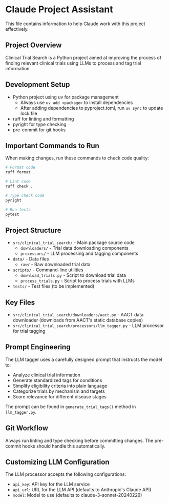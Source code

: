 # Claude Project Assistant

This file contains information to help Claude work with this project effectively.

## Project Overview

Clinical Trial Search is a Python project aimed at improving the process of finding relevant clinical trials using LLMs to process and tag trial information.

## Development Setup

- Python project using uv for package management
  - Always use `uv add <package>` to install dependencies
  - After adding dependencies to pyproject.toml, run `uv sync` to update lock file
- ruff for linting and formatting
- pyright for type checking
- pre-commit for git hooks

## Important Commands to Run

When making changes, run these commands to check code quality:

```bash
# Format code
ruff format .

# Lint code
ruff check .

# Type check code
pyright

# Run tests
pytest
```

## Project Structure

- `src/clinical_trial_search/` - Main package source code
  - `downloaders/` - Trial data downloading components
  - `processors/` - LLM processing and tagging components
- `data/` - Data files
  - `raw/` - Raw downloaded trial data
- `scripts/` - Command-line utilities
  - `download_trials.py` - Script to download trial data
  - `process_trials.py` - Script to process trials with LLMs
- `tests/` - Test files (to be implemented)

## Key Files

- `src/clinical_trial_search/downloaders/aact.py` - AACT data downloader (downloads from AACT's static database copies)
- `src/clinical_trial_search/processors/llm_tagger.py` - LLM processor for trial tagging

## Prompt Engineering

The LLM tagger uses a carefully designed prompt that instructs the model to:
- Analyze clinical trial information
- Generate standardized tags for conditions
- Simplify eligibility criteria into plain language
- Categorize trials by mechanism and targets
- Score relevance for different disease stages

The prompt can be found in `generate_trial_tags()` method in `llm_tagger.py`.

## Git Workflow

Always run linting and type checking before committing changes. The pre-commit hooks should handle this automatically.

## Customizing LLM Configuration

The LLM processor accepts the following configurations:
- `api_key`: API key for the LLM service
- `api_url`: URL for the LLM API (defaults to Anthropic's Claude API)
- `model`: Model to use (defaults to claude-3-sonnet-20240229)